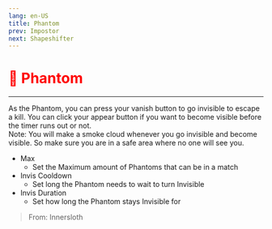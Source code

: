 ```yaml
---
lang: en-US
title: Phantom
prev: Impostor
next: Shapeshifter
---
```


# <font color="red">👻 <b>Phantom</b></font> <Badge text="Vanilla" type="tip" vertical="middle"/>
---

As the Phantom, you can press your vanish button to go invisible to escape a kill. You can click your appear button if you want to become visible before the timer runs out or not.<br>
Note: You will make a smoke cloud whenever you go invisible and become visible. So make sure you are in a safe area where no one will see you.
* Max
  * Set the Maximum amount of Phantoms that can be in a match
* Invis Cooldown
  * Set long the Phantom needs to wait to turn Invisible
* Invis Duration
  * Set how long the Phantom stays Invisible for

> From: Innersloth